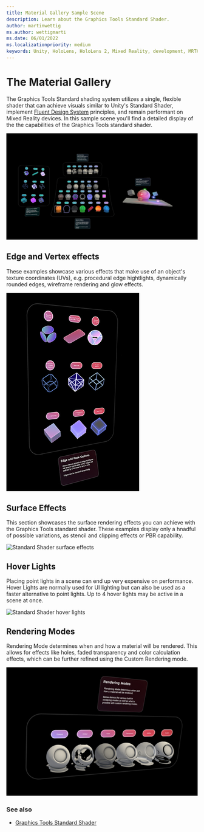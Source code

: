 ```yaml
---
title: Material Gallery Sample Scene
description: Learn about the Graphics Tools Standard Shader.
author: martinwettig
ms.author: wettigmarti
ms.date: 06/01/2022
ms.localizationpriority: medium
keywords: Unity, HoloLens, HoloLens 2, Mixed Reality, development, MRTK, Graphics Tools, MRGT, MR Graphics Tools, Standard Shader, Animation
---
```


# The Material Gallery

The Graphics Tools Standard shading system utilizes a single, flexible shader that can achieve visuals similar to Unity's Standard Shader, implement [Fluent Design System](https://www.microsoft.com/design/fluent/) principles, and remain performant on Mixed Reality devices.
In this sample scene you'll find a detailed display of the the capabilities of the Graphics Tools standard shader.

![Standard Shader sample scene](images/materialGallery_01.JPG)

## Edge and Vertex effects

These examples showcase various effects that make use of an object's texture coordinates (UVs), e.g. procedural edge hightlights, dynamically rounded edges, wireframe rendering and glow effects.

![Standard Shader edge and vertex effects](images/edge_vertex_effects_01.jpg)

## Surface Effects

This section showcases the surface rendering effects you can achieve with the Graphics Tools standard shader.
These examples display only a hnadful of possible variations, as stencil and clipping effects or PBR capability.

![Standard Shader surface effects](images/materialGallery_sample_01.gif)

## Hover Lights

Placing point lights in a scene can end up very expensive on performance.
Hover Lights are normally used for UI lighting but can also be used as a faster alternative to point lights.
Up to 4 hover lights may be active in a scene at once.

![Standard Shader hover lights](images/hoverLight_sample_01.gif)

## Rendering Modes

Rendering Mode determines when and how a material will be rendered.
This allows for effects like holes, faded transparency and color calculation effects, which can be further refined using the Custom Rendering mode.

![Standard Shader rendering modes](images/renderModes_sample_01.jpg)

### See also

* [Graphics Tools Standard Shader](../features/standard-shader.md)









